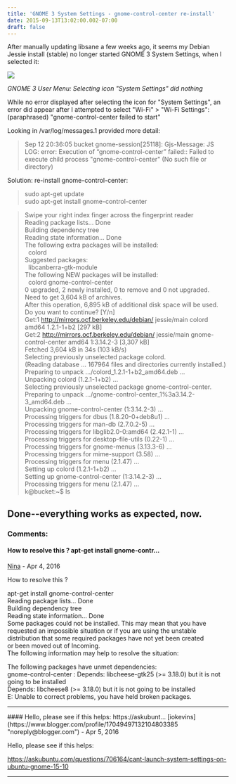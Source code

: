 ```yaml
---
title: 'GNOME 3 System Settings - gnome-control-center re-install'
date: 2015-09-13T13:02:00.002-07:00
draft: false
---
```


After manually updating libsane a few weeks ago, it seems my Debian Jessie install (stable) no longer started GNOME 3 System Settings, when I selected it:  
  

[![](/images/GNOME3SystemSettings320.png)](/images/GNOME3SystemSettings.png)

_GNOME 3 User Menu: Selecting icon "System Settings" did nothing_

  
While no error displayed after selecting the icon for "System Settings", an error did appear after I attempted to select "Wi-Fi" > "Wi-Fi Settings": (paraphrased) "gnome-control-center failed to start"  
  
Looking in /var/log/messages.1 provided more detail:  

> Sep 12 20:36:05 bucket gnome-session\[25118\]: Gjs-Message: JS LOG: error: Execution of “gnome-control-center” failed:: Failed to execute child process "gnome-control-center" (No such file or directory)

Solution: re-install gnome-control-center:  

>   
> sudo apt-get update  
> sudo apt-get install gnome-control-center 

> Swipe your right index finger across the fingerprint reader  
> Reading package lists... Done  
> Building dependency tree        
> Reading state information... Done  
> The following extra packages will be installed:  
>   colord  
> Suggested packages:  
>   libcanberra-gtk-module  
> The following NEW packages will be installed:  
>   colord gnome-control-center  
> 0 upgraded, 2 newly installed, 0 to remove and 0 not upgraded.  
> Need to get 3,604 kB of archives.  
> After this operation, 6,895 kB of additional disk space will be used.  
> Do you want to continue? \[Y/n\]  
> Get:1 http://mirrors.ocf.berkeley.edu/debian/ jessie/main colord amd64 1.2.1-1+b2 \[297 kB\]  
> Get:2 http://mirrors.ocf.berkeley.edu/debian/ jessie/main gnome-control-center amd64 1:3.14.2-3 \[3,307 kB\]  
> Fetched 3,604 kB in 34s (103 kB/s)                                              
> Selecting previously unselected package colord.  
> (Reading database ... 167964 files and directories currently installed.)  
> Preparing to unpack .../colord\_1.2.1-1+b2\_amd64.deb ...  
> Unpacking colord (1.2.1-1+b2) ...  
> Selecting previously unselected package gnome-control-center.  
> Preparing to unpack .../gnome-control-center\_1%3a3.14.2-3\_amd64.deb ...  
> Unpacking gnome-control-center (1:3.14.2-3) ...  
> Processing triggers for dbus (1.8.20-0+deb8u1) ...  
> Processing triggers for man-db (2.7.0.2-5) ...  
> Processing triggers for libglib2.0-0:amd64 (2.42.1-1) ...  
> Processing triggers for desktop-file-utils (0.22-1) ...  
> Processing triggers for gnome-menus (3.13.3-6) ...  
> Processing triggers for mime-support (3.58) ...  
> Processing triggers for menu (2.1.47) ...  
> Setting up colord (1.2.1-1+b2) ...  
> Setting up gnome-control-center (1:3.14.2-3) ...  
> Processing triggers for menu (2.1.47) ...  
> k@bucket:~$ ls

Done--everything works as expected, now.
---
### Comments:
#### How to resolve this ? apt-get install gnome-contr...
[Nina](https://www.blogger.com/profile/01129465650793748948 "noreply@blogger.com") - <time datetime="2016-04-21T23:55:57.833-07:00">Apr 4, 2016</time>

How to resolve this ?  
  
apt-get install gnome-control-center  
Reading package lists... Done  
Building dependency tree  
Reading state information... Done  
Some packages could not be installed. This may mean that you have  
requested an impossible situation or if you are using the unstable  
distribution that some required packages have not yet been created  
or been moved out of Incoming.  
The following information may help to resolve the situation:  
  
The following packages have unmet dependencies:  
gnome-control-center : Depends: libcheese-gtk25 (>= 3.18.0) but it is not going to be installed  
Depends: libcheese8 (>= 3.18.0) but it is not going to be installed  
E: Unable to correct problems, you have held broken packages.
<hr />
#### Hello, please see if this helps: https://askubunt...
[iokevins](https://www.blogger.com/profile/17049497132104803385 "noreply@blogger.com") - <time datetime="2016-04-22T12:14:35.442-07:00">Apr 5, 2016</time>

Hello, please see if this helps:  
  
https://askubuntu.com/questions/706164/cant-launch-system-settings-on-ubuntu-gnome-15-10
<hr />
